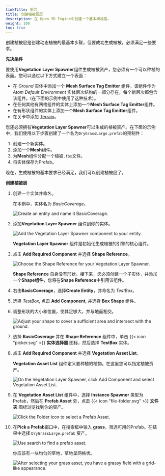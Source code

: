 ```yaml
---
linkTitle: 图层
title: 创建植被图层
description: 在 Open 3D Engine中创建一个基本植被层。
weight: 100
toc: true
---
```


创建植被层是创建动态植被的最基本步骤，但要成功生成植被，必须满足一些要求。


**先决条件**

要使用**Vegetation Layer Spawner**组件生成植被资产，您必须有一个可以种植的表面。您可以通过以下方式建立一个表面：

* 在 *Ground* 实体中添加一个 **Mesh Surface Tag Emitter** 组件，该组件作为 *Atom Default Environment* 实体层次结构的一部分存在，每个新层次都包含该组件。(在下面的示例中使用了这种技术）。
* 在任何其他有网格组件的实体上添加一个**Mesh Surface Tag Emitter**组件。
* 在有形状组件的实体上添加一个**Mesh Surface Tag Emitter**组件。
* 在关卡中添加 [Terrain](/docs/user-guide/components/reference/terrain/layer_spawner)。

您还必须拥有**Vegetation Layer Spawner**可以生成的植被资产。在下面的示例中，我们使用以下步骤创建了一个名为`DryGrassLarge.prefab`的预制件：

1. 创建一个新实体。
2. 添加一个**Mesh**组件。
3. 为**Mesh**组件分配一个植被`.fbx`文件。
4. 将实体保存为Prefab。

现在，生成植被的基本要求已经满足，我们可以创建植被层了。


**创建植被层**

1. 创建一个实体并命名。

   在本例中，实体名为 *BasicCoverage*。

    ![Create an entity and name it BasicCoverage.](/images/user-guide/vegetation/dynamic/create-vegetation-layer-basic-coverage.png)

2. 添加**Vegetation Layer Spawner** 组件到你的实体。

    ![Add the Vegetation Layer Spawner component to your entity.](/images/user-guide/vegetation/dynamic/create-vegetation-layer-layer-spawner.png)

    **Vegetation Layer Spawner** 组件是初始化生成植被的引擎的核心组件。

3. 点击 **Add Required Component** 并选择 **Shape Reference**。

    ![Choose the Shape Reference for your Vegetation Layer Spawner.](/images/user-guide/vegetation/dynamic/create-vegetation-layer-add-shape.png)

    **Shape Reference** 自身没有形状。接下来，您必须创建一个子实体，并添加一个**Shape组件**，您将在**Shape Reference**中引用该组件。 

4. 右击**BasicCoverage**，选择**Create Entity**，并命名为 *TestBox*。

5. 选择 *TestBox*, 点击 **Add Component**, 并选择 **Box Shape** 组件。

6. 调整形状的大小和位置，使其足够大，并与地面相交。

    ![Adjust your shape to cover a sufficient area and intersect with the ground.](/images/user-guide/vegetation/dynamic/create-vegetation-layer-adjust-shape.png)

7. 选择 **BasicCoverage** 并在 **Shape Reference** 组件中，单击 {{< icon "picker.svg" >}} **实体选择器** 图标，然后选择 **TestBox** 实体。

8. 点击 **Add Required Component** 并选择 **Vegetation Asset List**。

    **Vegetation Asset List** 组件定义要种植的植物。在这里您可以指定植被资产。

    ![On the Vegetation Layer Spawner, click Add Component and select Vegetation Asset List.](/images/user-guide/vegetation/dynamic/create-vegetation-layer-asset-list.png)

9. 在 **Vegetation Asset List** 组件中，选择 **Instance Spawner** 类型为 Prefab，然后在 **Prefab Asset** 旁，点击 {{< icon "file-folder.svg" >}} **文件夹** 图标浏览找到你的资产。

    ![Click the Folder icon to select a Prefab Asset.](/images/user-guide/vegetation/dynamic/create-vegetation-layer-browse.png)

10. 在**Pick a Prefab**窗口中，在搜索框中输入 **grass**，筛选可用的Prefab。在结果中选择 `DryGrassLarge.prefab` 资产。

     ![Use search to find a prefab asset.](/images/user-guide/vegetation/dynamic/create-vegetation-layer-asset-grass.png)

    你应该有一块均匀的草地，草地呈网格状。

     ![After selecting your grass asset, you have a grassy field with a grid-like appearance.](/images/user-guide/vegetation/dynamic/create-vegetation-layer-grass-grid.png)
